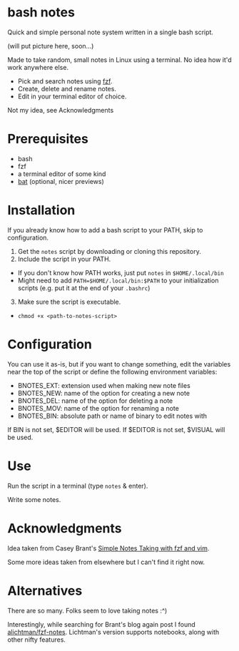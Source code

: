 # bash notes

Quick and simple personal note system written in a single bash script.

(will put picture here, soon...)

Made to take random, small notes in Linux using a terminal. No idea how it'd work anywhere else.

- Pick and search notes using [fzf](https://github.com/junegunn/fzf).
- Create, delete and rename notes.
- Edit in your terminal editor of choice.

Not my idea, see Acknowledgments

# Prerequisites

- bash
- fzf
- a terminal editor of some kind
- [bat](https://github.com/sharkdp/bat) (optional, nicer previews)

# Installation

If you already know how to add a bash script to your PATH, skip to configuration.

1. Get the `notes` script by downloading or cloning this repository.
2. Include the script in your PATH.
  - If you don't know how PATH works, just put `notes` in `$HOME/.local/bin`
  - Might need to add `PATH=$HOME/.local/bin:$PATH` to your initialization scripts (e.g. put it at the end of your `.bashrc`)
3. Make sure the script is executable.
  - `chmod +x <path-to-notes-script>`

# Configuration

You can use it as-is, but if you want to change something, edit the variables near the top of the script or define the following environment variables:

- BNOTES_EXT: extension used when making new note files
- BNOTES_NEW: name of the option for creating a new note
- BNOTES_DEL: name of the option for deleting a note
- BNOTES_MOV: name of the option for renaming a note
- BNOTES_BIN: absolute path or name of binary to edit notes with

If BIN is not set, $EDITOR will be used. If $EDITOR is not set, $VISUAL will be used.

# Use

Run the script in a terminal (type `notes` & enter).

Write some notes.

# Acknowledgments

Idea taken from Casey Brant's [Simple Notes Taking with fzf and vim](https://medium.com/adorableio/simple-note-taking-with-fzf-and-vim-2a647a39cfa).

Some more ideas taken from elsewhere but I can't find it right now.

# Alternatives

There are so many. Folks seem to love taking notes :^)

Interestingly, while searching for Brant's blog again post I found [alichtman/fzf-notes](https://github.com/alichtman/fzf-notes). Lichtman's version supports notebooks, along with other nifty features.
